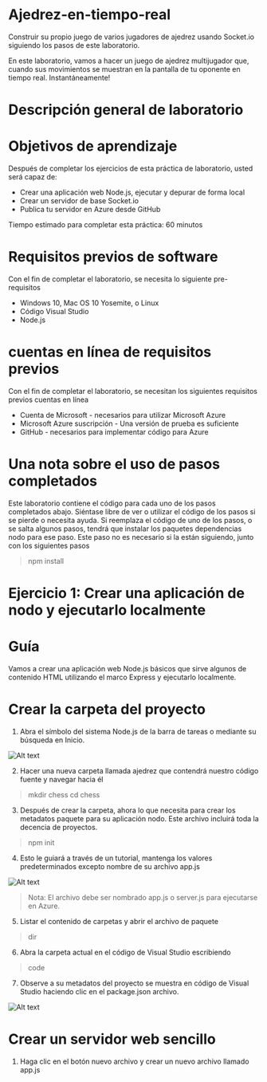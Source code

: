 # Ajedrez-en-tiempo-real
Construir su propio juego de varios jugadores de ajedrez usando Socket.io siguiendo los pasos de este laboratorio.



En este laboratorio, vamos a hacer un juego de ajedrez multijugador que, cuando sus movimientos se muestran en la pantalla de tu oponente en tiempo real. Instantáneamente!

# Descripción general de laboratorio
# Objetivos de aprendizaje

Después de completar los ejercicios de esta práctica de laboratorio, usted será capaz de:

- Crear una aplicación web Node.js, ejecutar y depurar de forma local
- Crear un servidor de base Socket.io
- Publica tu servidor en Azure desde GitHub

Tiempo estimado para completar esta práctica: 60 minutos

# Requisitos previos de software

Con el fin de completar el laboratorio, se necesita lo siguiente pre-requisitos

- Windows 10, Mac OS 10 Yosemite, o Linux
- Código Visual Studio
- Node.js

# cuentas en línea de requisitos previos

Con el fin de completar el laboratorio, se necesitan los siguientes requisitos previos cuentas en línea

- Cuenta de Microsoft - necesarios para utilizar Microsoft Azure
- Microsoft Azure suscripción - Una versión de prueba es suficiente
- GitHub - necesarios para implementar código para Azure

# Una nota sobre el uso de pasos completados

Este laboratorio contiene el código para cada uno de los pasos completados abajo. Siéntase libre de ver o utilizar el código de los pasos si se pierde o necesita ayuda. Si reemplaza el código de uno de los pasos, o se salta algunos pasos, tendrá que instalar los paquetes dependencias nodo para ese paso. Este paso no es necesario si la están siguiendo, junto con los siguientes pasos

 > npm install

# Ejercicio 1: Crear una aplicación de nodo y ejecutarlo localmente

# Guía 
Vamos a crear una aplicación web Node.js básicos que sirve algunos de contenido HTML utilizando el marco Express y ejecutarlo localmente.

# Crear la carpeta del proyecto

1. Abra el símbolo del sistema Node.js de la barra de tareas o mediante su búsqueda en Inicio.

![Alt text](https://github.com/dwcares/RealTimeWeb-HOL/blob/master/Images/1.png "Optional title")

2. Hacer una nueva carpeta llamada ajedrez que contendrá nuestro código fuente y navegar hacia él

> mkdir chess
> cd chess

3. Después de crear la carpeta, ahora lo que necesita para crear los metadatos paquete para su aplicación nodo. Este archivo incluirá toda la decencia de proyectos.

> npm init

4. Esto le guiará a través de un tutorial, mantenga los valores predeterminados excepto nombre de su archivo app.js

![Alt text](https://github.com/dwcares/RealTimeWeb-HOL/blob/master/Images/2.png "Optional title")

  > Nota: El archivo debe ser nombrado app.js o server.js para ejecutarse en Azure.
  
5. Listar el contenido de carpetas y abrir el archivo de paquete

> dir

6. Abra la carpeta actual en el código de Visual Studio escribiendo

> code

7. Observe a su metadatos del proyecto se muestra en código de Visual Studio haciendo clic en el package.json archivo.

![Alt text](https://github.com/dwcares/RealTimeWeb-HOL/blob/master/Images/3.png "Optional title")

# Crear un servidor web sencillo

1. Haga clic en el botón nuevo archivo y crear un nuevo archivo llamado app.js

